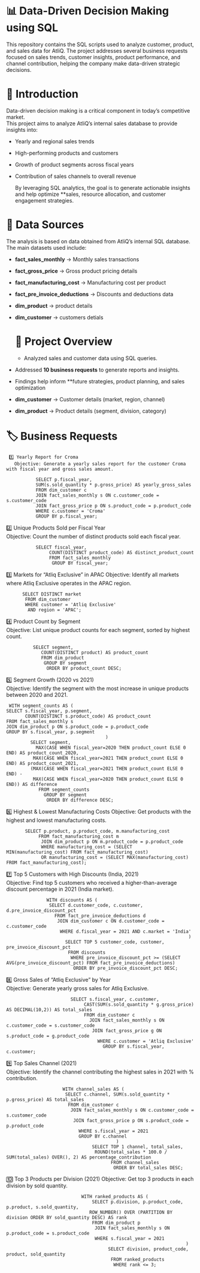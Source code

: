 #  📊 Data-Driven Decision Making using SQL  
This repository contains the SQL scripts used to analyze customer, product, and sales data for AtliQ. The project addresses several business requests focused on sales trends, customer insights, product performance, and channel contribution, helping the company make data-driven strategic decisions.


 #  🔎 Introduction  
Data-driven decision making is a critical component in today’s competitive market.  
This project aims to analyze AtliQ’s internal sales database to provide insights into:  

- Yearly and regional sales trends  
- High-performing products and customers  
- Growth of product segments across fiscal years  
- Contribution of sales channels to overall revenue

  By leveraging SQL analytics, the goal is to generate actionable insights and help optimize **sales, resource allocation, and customer engagement strategies.

 #  📂 Data Sources  
The analysis is based on data obtained from AtliQ’s internal SQL database.  
The main datasets used include:  

- **fact_sales_monthly** → Monthly sales transactions  
- **fact_gross_price** → Gross product pricing details  
- **fact_manufacturing_cost** → Manufacturing cost per product  
- **fact_pre_invoice_deductions** → Discounts and deductions data
- **dim_product** → product details
- **dim_customer** → customers detials  
  

  #  📌 Project Overview
  - Analyzed sales and customer data using SQL queries.  
- Addressed **10 business requests** to generate reports and insights.  
- Findings help inform **future strategies, product planning, and sales optimization
- **dim_customer** → Customer details (market, region, channel)  
- **dim_product** → Product details (segment, division, category)

 #  🏷️ Business Requests  
     1️⃣ Yearly Report for Croma
       Objective: Generate a yearly sales report for the customer Croma with fiscal year and gross sales amount.
       
               SELECT p.fiscal_year,
               SUM(s.sold_quantity * p.gross_price) AS yearly_gross_sales
               FROM dim_customer c
               JOIN fact_sales_monthly s ON c.customer_code = s.customer_code
               JOIN fact_gross_price p ON s.product_code = p.product_code
               WHERE c.customer = 'Croma'
               GROUP BY p.fiscal_year;

   2️⃣ Unique Products Sold per Fiscal Year  
Objective: Count the number of distinct products sold each fiscal year. 

               SELECT fiscal_year,
                    COUNT(DISTINCT product_code) AS distinct_product_count
                    FROM fact_sales_monthly
                     GROUP BY fiscal_year;
                     
3️⃣ Markets for “Atliq Exclusive” in APAC
         Objective: Identify all markets where Atliq Exclusive operates in the APAC region.

          SELECT DISTINCT market
           FROM dim_customer
           WHERE customer = 'Atliq Exclusive' 
            AND region = 'APAC';


4️⃣ Product Count by Segment  
Objective: List unique product counts for each segment, sorted by highest count.

              SELECT segment,
                 COUNT(DISTINCT product) AS product_count
                 FROM dim_product
                  GROUP BY segment
                   ORDER BY product_count DESC;

  5️⃣ Segment Growth (2020 vs 2021)  
   Objective: Identify the segment with the most increase in unique products between 2020 and 2021.

     WITH segment_counts AS (
    SELECT s.fiscal_year, p.segment,
           COUNT(DISTINCT s.product_code) AS product_count
    FROM fact_sales_monthly s
    JOIN dim_product p ON s.product_code = p.product_code
    GROUP BY s.fiscal_year, p.segment
                                         )
             SELECT segment,
               MAX(CASE WHEN fiscal_year=2020 THEN product_count ELSE 0 END) AS product_count_2020,
              MAX(CASE WHEN fiscal_year=2021 THEN product_count ELSE 0 END) AS product_count_2021,
             (MAX(CASE WHEN fiscal_year=2021 THEN product_count ELSE 0 END) -
              MAX(CASE WHEN fiscal_year=2020 THEN product_count ELSE 0 END)) AS difference
                FROM segment_counts
                  GROUP BY segment
                   ORDER BY difference DESC; 

  6️⃣ Highest & Lowest Manufacturing Costs
      Objective: Get products with the highest and lowest manufacturing costs.

           SELECT p.product, p.product_code, m.manufacturing_cost
                FROM fact_manufacturing_cost m
                 JOIN dim_product p ON m.product_code = p.product_code
                 WHERE manufacturing_cost = (SELECT MIN(manufacturing_cost) FROM fact_manufacturing_cost)
                 OR manufacturing_cost = (SELECT MAX(manufacturing_cost) FROM fact_manufacturing_cost);      


   7️⃣ Top 5 Customers with High Discounts (India, 2021)  
      Objective: Find top 5 customers who received a higher-than-average discount percentage in 2021 (India market).

                   WITH discounts AS (
                    SELECT d.customer_code, c.customer, d.pre_invoice_discount_pct
                      FROM fact_pre_invoice_deductions d
                       JOIN dim_customer c ON d.customer_code = c.customer_code
                        WHERE d.fiscal_year = 2021 AND c.market = 'India'
                                                                        )
                          SELECT TOP 5 customer_code, customer, pre_invoice_discount_pct
                           FROM discounts
                            WHERE pre_invoice_discount_pct >= (SELECT AVG(pre_invoice_discount_pct) FROM fact_pre_invoice_deductions)
                             ORDER BY pre_invoice_discount_pct DESC; 
 

   8️⃣ Gross Sales of “Atliq Exclusive” by Year  
      Objective: Generate yearly gross sales for Atliq Exclusive.

                            SELECT s.fiscal_year, c.customer,
                                 CAST(SUM(s.sold_quantity * g.gross_price) AS DECIMAL(10,2)) AS total_sales
                                 FROM dim_customer c
                                   JOIN fact_sales_monthly s ON c.customer_code = s.customer_code
                                    JOIN fact_gross_price g ON s.product_code = g.product_code
                                      WHERE c.customer = 'Atliq Exclusive'
                                        GROUP BY s.fiscal_year, c.customer;

                                        
          

   9️⃣ Top Sales Channel (2021)  
            Objective: Identify the channel contributing the highest sales in 2021 with % contribution.

                         WITH channel_sales AS (
                          SELECT c.channel, SUM(s.sold_quantity * p.gross_price) AS total_sales
                           FROM dim_customer c
                            JOIN fact_sales_monthly s ON c.customer_code = s.customer_code
                             JOIN fact_gross_price p ON s.product_code = p.product_code
                               WHERE s.fiscal_year = 2021
                               GROUP BY c.channel
                                             )
                                    SELECT TOP 1 channel, total_sales,
                                     ROUND(total_sales * 100.0 / SUM(total_sales) OVER(), 2) AS percentage_contribution
                                           FROM channel_sales
                                            ORDER BY total_sales DESC;  


🔟 Top 3 Products per Division (2021)
Objective: Get top 3 products in each division by sold quantity.

                                WITH ranked_products AS (
                                    SELECT p.division, p.product_code, p.product, s.sold_quantity,
                                   ROW_NUMBER() OVER (PARTITION BY division ORDER BY sold_quantity DESC) AS rank
                                    FROM dim_product p
                                     JOIN fact_sales_monthly s ON p.product_code = s.product_code
                                     WHERE s.fiscal_year = 2021
                                                                       )
                                          SELECT division, product_code, product, sold_quantity
                                           FROM ranked_products
                                            WHERE rank <= 3;  
 
                                           
 
